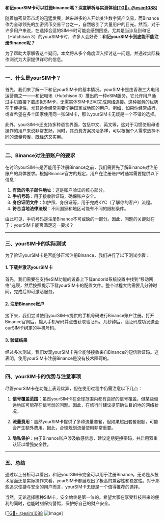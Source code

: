 **和记yourSIM卡可以註冊binance嗎？深度解析与实测体验[[TG💪+ @esim1088](https://t.me/s/esim1088)]**

随着加密货币市场的迅猛发展，越来越多的人开始关注数字资产交易，而Binance作为全球领先的加密货币交易平台之一，自然吸引了大量用户的目光。然而，对于许多用户来说，在选择合适的SIM卡时可能会感到困惑。尤其是当涉及到和记（Hutchison 3）的yourSIM卡时，许多人会好奇：**和记yourSIM卡到底能不能注册Binance呢？**

为了帮助大家解答这个疑问，本文将从多个角度深入探讨这一问题，并通过实际操作测试为大家提供详尽的信息。

---

### 一、什么是yourSIM卡？

首先，我们来了解一下和记yourSIM卡的基本情况。yourSIM卡是由香港三大电讯运营商之一——和记电讯（Hutchison 3）推出的一种eSIM服务。它允许用户通过手机直接下载虚拟SIM卡，无需实体SIM卡即可完成网络连接。这种服务的优势在于便捷性，尤其适合经常需要切换国家或地区的用户。例如，如果你经常旅行，或者希望在多个国家使用同一张SIM卡，那么yourSIM卡无疑是一个不错的选择。

此外，yourSIM卡还支持多种语言界面，包括中文、英文等，这对于习惯使用母语操作的用户来说非常友好。同时，其资费方案灵活多样，可以根据个人需求选择不同的流量套餐，既经济又实用。

---

### 二、Binance对注册账户的要求

在讨论yourSIM卡是否能用于注册Binance之前，我们需要先了解Binance对注册账户的具体要求。根据Binance官方的规定，用户在注册账户时通常需要提供以下信息：

1. **有效的电子邮件地址**：这是账户验证的核心部分。
2. **手机号码**：用于接收验证码，确保账户安全。
3. **身份证明文件**：如护照、身份证等，用于完成KYC（了解你的客户）流程。
4. **符合当地法律法规**：不同国家和地区可能有不同的限制条件。

由此可见，手机号码是注册Binance不可或缺的一部分。因此，问题的关键就在于：yourSIM卡能否满足这一要求？

---

### 三、yourSIM卡的实际测试

为了验证yourSIM卡是否能够正常注册Binance，我们进行了以下测试步骤：

#### 1. 下载并激活yourSIM卡
首先，我们需要在支持eSIM功能的设备上下载andorid系统设置中找到“移动网络”选项，然后按照提示下载yourSIM卡的配置文件。整个过程大约需要几分钟时间，完成后即可激活服务。

#### 2. 注册Binance账户
接下来，我们尝试使用yourSIM卡提供的手机号码进行Binance账户注册。打开Binance官网后，输入手机号码并点击获取验证码。几秒钟后，验证码成功发送至ourSIM卡绑定的手机号码。

#### 3. 验证结果
经过多次测试，我们发现yourSIM卡完全能够接收来自Binance的短信验证码。这表明，使用yourSIM卡注册Binance是没有技术障碍的。

---

### 四、yourSIM卡的优势与注意事项

尽管yourSIM卡在功能上表现优异，但在使用过程中仍需注意以下几点：

1. **信号覆盖范围**：虽然yourSIM卡在全球范围内都有良好的信号覆盖，但某些偏远地区可能存在信号弱的问题。因此，在旅行时建议提前确认目的地的网络状况。
   
2. **流量费用**：虽然yourSIM卡提供了多种流量套餐，但如果超出套餐限额，可能会产生额外费用。因此，合理规划流量使用非常重要。

3. **隐私保护**：由于Binance账户涉及敏感信息，建议定期更换密码，并启用双重认证以增强安全性。

---

### 五、总结

通过以上分析可以看出，和记yourSIM卡完全可以用于注册Binance。无论是从技术层面还是实际操作来看，yourSIM卡都展现出了极高的兼容性和稳定性。对于那些追求便捷与安全的用户而言，yourSIM卡无疑是一个值得推荐的选择。

当然，无论选择哪种SIM卡，安全始终是第一位的。希望大家在享受科技带来的便利的同时，也能时刻保持警惕，保护好自己的财产安全。

[[TG💪+ @esim1088](https://t.me/s/esim1088) ![Image](https://i.postimg.cc/4NQfJmqS/Snipaste-2025-05-13-00-14-12.png)]